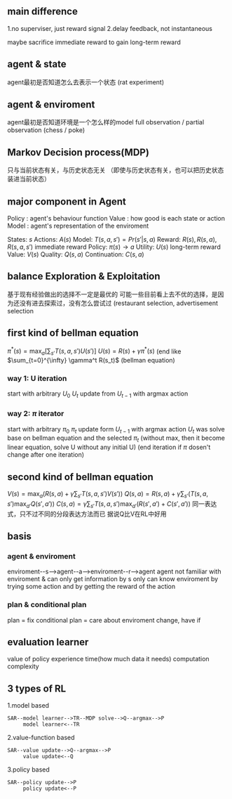 ## main difference
1.no superviser, just reward signal
2.delay feedback, not instantaneous

maybe sacrifice immediate reward to gain long-term reward

## agent & state
agent最初是否知道怎么去表示一个状态
(rat experiment)

## agent & enviroment
agent最初是否知道环境是一个怎么样的model
full observation / partial observation
(chess / poke)

## Markov Decision process(MDP)
只与当前状态有关，与历史状态无关
（即使与历史状态有关，也可以把历史状态装进当前状态）

## major component in Agent
Policy : agent's behaviour function
Value : how good is each state or action
Model : agent's representation of the enviroment

States: $s$
Actions: $A(s)$
Model: $T(s,a,s')=Pr(s'|s,a)$ 
Reward: $R(s), R(s,a), R(s,a,s')$ immediate reward
Policy: $\pi(s)\to a$
Utility: $U(s)$ long-term reward
Value: $V(s)$
Quality: $Q(s,a)$
Continuation: $C(s,a)$

## balance  Exploration & Exploitation
基于现有经验做出的选择不一定是最优的
可能一些目前看上去不优的选择，是因为还没有进去探索过，没有怎么尝试过
(restaurant selection,  advertisement selection

## first kind of bellman equation
$\pi^{*}(s) = \max_a [\sum_{s'} T(s,a,s')U(s')]$
$U(s) = R(s) + \gamma \pi^{*}(s)$ (end like $\sum_{t=0}^{\infty} \gamma^t R(s_t)$ (bellman equation)
### way 1: U iteration
start with arbitrary $U_0$
$U_t$ update from $U_{t-1}$ with argmax action

### way 2: $\pi$ iterator
start with arbitrary $\pi_0$
$\pi_t$ update form $U_{t-1}$ with argmax action
$U_t$ was solve base on bellman equation and the selected $\pi_t$
(without max, then it become linear equation, solve U without any initial U)
(end iteration if $\pi$ dosen't change after one iteration)

## second kind of bellman equation
$V(s) = \max_a (R(s,a) + \gamma\sum_{s'} T(s,a,s') V(s'))$
$Q(s,a) = R(s,a) + \gamma\sum_{s'} (T(s,a,s') \max_{a'} Q(s',a'))$
$C(s,a) = \gamma\sum_{s'} T(s,a,s')\max_{a'} (R(s',a')+C(s',a'))$
同一表达式，只不过不同的分段表达方法而已
据说Q比V在RL中好用

## basis
### agent & enviroment
enviroment--s-->agent--a-->enviroment--r-->agent
agent not familiar with enviroment & can only get information by s
only can know enviroment by trying some action and by getting the reward of the action

### plan & conditional plan
plan = fix
conditional plan = care about enviroment change, have if

## evaluation learner
value of policy
experience time(how much data it needs)
computation complexity

## 3 types of RL
1.model based
```
SAR--model learner-->TR--MDP solve-->Q--argmax-->P
     model learner<--TR
```

2.value-function based
```
SAR--value update-->Q--argmax-->P
     value update<--Q
```

3.policy based
```
SAR--policy update-->P
     policy update<--P
```